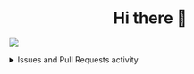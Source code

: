 <div align="center">
	<h1>Hi there 👋</h1>
	<!-- <img alt="Hi there 👋" src="https://readme-typing-svg.herokuapp.com?color=%23FFFFFF&size=30&center=true&vCenter=true&lines=Hi+there+%F0%9F%91%8B"> -->
	<!-- [![Typing SVG](https://readme-typing-svg.herokuapp.com?color=%23FFFFFF&vCenter=true&lines=Hi+there+%F0%9F%91%8B)](https://git.io/typing-svg) -->
</div>

<!-- Activity graph -->
![](https://activity-graph.herokuapp.com/graph?username=npanuhin&theme=react-dark&hide_border=true&area=true&hide_title=false&custom_title=GitHub%20contributions)


<details>
  <summary>Issues and Pull Requests activity</summary>
  
  <!--START_SECTION:activity-->
1. ❗️ Closed issue [#3](https://github.com/npanuhin/npanuhin/issues/3) in [npanuhin/npanuhin](https://github.com/npanuhin/npanuhin)
2. ❗️ Closed issue [#2](https://github.com/npanuhin/npanuhin/issues/2) in [npanuhin/npanuhin](https://github.com/npanuhin/npanuhin)
3. ❗️ Closed issue [#1](https://github.com/npanuhin/npanuhin/issues/1) in [npanuhin/npanuhin](https://github.com/npanuhin/npanuhin)
4. ❗️ Opened issue [#3](https://github.com/npanuhin/npanuhin/issues/3) in [npanuhin/npanuhin](https://github.com/npanuhin/npanuhin)
5. ❗️ Opened issue [#2](https://github.com/npanuhin/npanuhin/issues/2) in [npanuhin/npanuhin](https://github.com/npanuhin/npanuhin)
  <!--END_SECTION:activity-->
  
</details>

<!--
**npanuhin/npanuhin** is a ✨ _special_ ✨ repository because its `README.md` (this file) appears on your GitHub profile.

Here are some ideas to get you started:

- 🔭 I’m currently working on ...
- 🌱 I’m currently learning ...
- 👯 I’m looking to collaborate on ...
- 🤔 I’m looking for help with ...
- 💬 Ask me about ...
- 📫 How to reach me: ...
- 😄 Pronouns: ...
- ⚡ Fun fact: ...
-->
